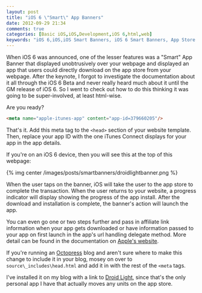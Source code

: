 ```yaml
---
layout: post
title: "iOS 6 \"Smart\" App Banners"
date: 2012-09-29 21:34
comments: true
categories: [Basic iOS,iOS,Development,iOS 6,html,web]
keywords: "iOS 6,iOS,iOS Smart Banners, iOS 6 Smart Banners, App Store Smart Banners, Apple Smart Banners, App Website Link, iOS Smart Banner Affiliate, App Store Affiliate, Octopress smart banners"
---
```


When iOS 6 was announced, one of the lesser features was a "Smart" App Banner that displayed unobtrusively over your webpage and displayed an app that users could directly download on the app store from your webpage.  After the keynote, I forgot to investigate the documentation about it all through the iOS 6 Beta and never really heard much about it until the GM release of iOS 6.  So I went to check out how to do this thinking it was going to be super-involved, at least html-wise.

Are you ready?

``` html
<meta name="apple-itunes-app" content="app-id=379660205"/>
```

That's it.  Add this meta tag to the `<head>` section of your website template. Then, replace your app ID with the one iTunes Connect displays for your app in the app details.
  
If you're on an iOS 6 device, then you will see this at the top of this webpage:

{% img center /images/posts/smartbanners/droidlightbanner.png %}

When the user taps on the banner, iOS will take the user to the app store to complete the transaction.  When the user returns to your website, a progress indicator will display showing the progress of the app install.  After the download and installation is complete, the banner's action will launch the app.
  
You can even go one or two steps further and pass in affiliate link information when your app gets downloaded or have information passed to your app on first launch in the app's url handling delegate method.  More detail can be found in the documentation on [Apple's website](http://developer.apple.com/library/ios/#Documentation/AppleApplications/Reference/SafariWebContent/PromotingAppswithAppBanners/PromotingAppswithAppBanners.html).

If you're running an [Octopress](http://octopress.org) blog and aren't sure where to make this change to include it in your blog, mosey on over to `source\_includes\head.html` and add it in with the rest of the `<meta` tags. 

I've installed it on my blog with a link to [Droid Light](http://itunes.apple.com/us/app/droid-light-customizable-flashlight/id379660205?ls=1&mt=8), since that's the only personal app I have that actually moves any units on the app store.
